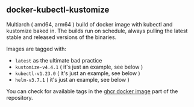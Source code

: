 ## docker-kubectl-kustomize

Multiarch ( amd64, arm64 ) build of docker image with kubectl and kustomize baked in.
The builds run on schedule, always pulling the latest stable and released versions of the binaries.

Images are tagged with:
- `latest` as the ultimate bad practice
- `kustomize-v4.4.1` ( it's just an example, see below )
- `kubectl-v1.23.0` ( it's just an example, see below )
- `helm-v3.7.1` ( it's just an example, see below )

You can check for available tags in the [ghcr docker image](https://github.com/lukaszraczylo/docker-kubectl-kustomize/pkgs/container/docker-kubectl-kustomize) part of the repository.
